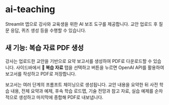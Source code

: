 # ai-teaching

Streamlit 앱으로 강사와 교육생을 위한 AI 보조 도구를 제공합니다. 교안 업로드 후 질문 응답, 퀴즈 생성 등을 수행할 수 있습니다.

## 새 기능: 복습 자료 PDF 생성

강사는 업로드한 교안을 기반으로 요약 보고서를 생성하여 PDF로 다운로드할 수 있습니다. 사이드바에서 **📄 복습 자료** 탭을 선택하고 버튼을 누르면 OpenAI API를 활용하여 보고서를 작성하고 PDF로 저장합니다.

보고서는 여러 단계의 프롬프트 체이닝으로 생성됩니다. 교안 내용을 요약한 뒤 사전 학습 내용, 전체 요약과 예제, 후속 학습 로드맵, 기술 전망과 참고 자료, 실습 예제를 순차적으로 생성하고 마지막에 종합해 PDF로 내보냅니다.
